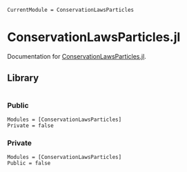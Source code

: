 ```@meta
CurrentModule = ConservationLawsParticles
```

# ConservationLawsParticles.jl

Documentation for [ConservationLawsParticles.jl](https://github.com/FedericoStra/ConservationLawsParticles.jl).

## Library

```@index
```

### Public

```@autodocs
Modules = [ConservationLawsParticles]
Private = false
```

### Private

```@autodocs
Modules = [ConservationLawsParticles]
Public = false
```
